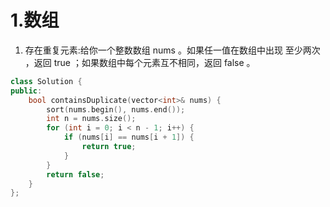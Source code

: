 # 1.数组
1. 存在重复元素:给你一个整数数组 nums 。如果任一值在数组中出现 至少两次 ，返回 true ；如果数组中每个元素互不相同，返回 false 。
```cpp
class Solution {
public:
    bool containsDuplicate(vector<int>& nums) {
        sort(nums.begin(), nums.end());
        int n = nums.size();
        for (int i = 0; i < n - 1; i++) {
            if (nums[i] == nums[i + 1]) {
                return true;
            }
        }
        return false;
    }
};
```

